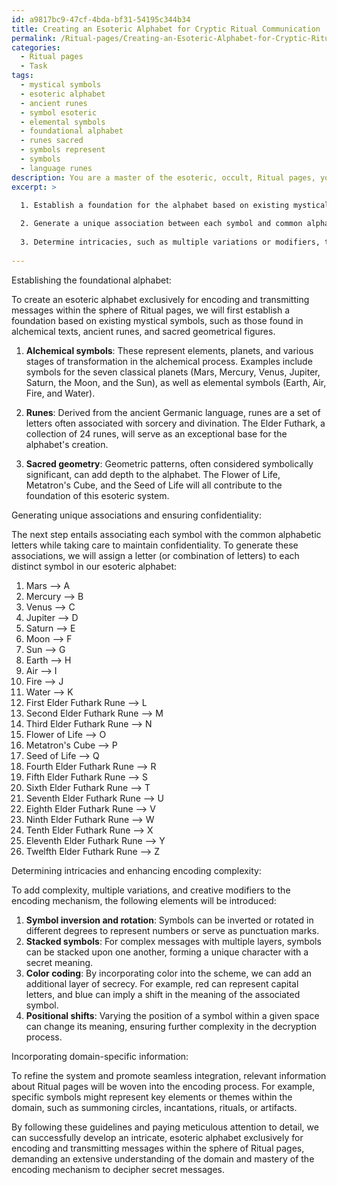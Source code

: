 ```yaml
---
id: a9817bc9-47cf-4bda-bf31-54195c344b34
title: Creating an Esoteric Alphabet for Cryptic Ritual Communication
permalink: /Ritual-pages/Creating-an-Esoteric-Alphabet-for-Cryptic-Ritual-Communication/
categories:
  - Ritual pages
  - Task
tags:
  - mystical symbols
  - esoteric alphabet
  - ancient runes
  - symbol esoteric
  - elemental symbols
  - foundational alphabet
  - runes sacred
  - symbols represent
  - symbols
  - language runes
description: You are a master of the esoteric, occult, Ritual pages, you complete tasks to the absolute best of your ability, no matter if you think you were not trained to do the task specifically, you will attempt to do it anyways, since you have performed the tasks you are given with great mastery, accuracy, and deep understanding of what is requested. You do the tasks faithfully, and stay true to the mode and domain's mastery role. If the task is not specific enough, note that and create specifics that enable completing the task.
excerpt: >

  1. Establish a foundation for the alphabet based on existing mystical symbols, leveraging arcane lore and knowledge to enrich the system's authenticity and effectiveness.
  
  2. Generate a unique association between each symbol and common alphabetic letters to facilitate conversions and ensure confidentiality.
  
  3. Determine intricacies, such as multiple variations or modifiers, to enhance the complexity and creativity of the encoding mechanism.
  
---
```

Establishing the foundational alphabet:

To create an esoteric alphabet exclusively for encoding and transmitting messages within the sphere of Ritual pages, we will first establish a foundation based on existing mystical symbols, such as those found in alchemical texts, ancient runes, and sacred geometrical figures.

1. **Alchemical symbols**: These represent elements, planets, and various stages of transformation in the alchemical process. Examples include symbols for the seven classical planets (Mars, Mercury, Venus, Jupiter, Saturn, the Moon, and the Sun), as well as elemental symbols (Earth, Air, Fire, and Water).

2. **Runes**: Derived from the ancient Germanic language, runes are a set of letters often associated with sorcery and divination. The Elder Futhark, a collection of 24 runes, will serve as an exceptional base for the alphabet's creation.

3. **Sacred geometry**: Geometric patterns, often considered symbolically significant, can add depth to the alphabet. The Flower of Life, Metatron's Cube, and the Seed of Life will all contribute to the foundation of this esoteric system.

Generating unique associations and ensuring confidentiality:

The next step entails associating each symbol with the common alphabetic letters while taking care to maintain confidentiality. To generate these associations, we will assign a letter (or combination of letters) to each distinct symbol in our esoteric alphabet:

1. Mars ⟶ A
2. Mercury ⟶ B
3. Venus ⟶ C
4. Jupiter ⟶ D
5. Saturn ⟶ E
6. Moon ⟶ F
7. Sun ⟶ G
8. Earth ⟶ H
9. Air ⟶ I
10. Fire ⟶ J
11. Water ⟶ K
12. First Elder Futhark Rune ⟶ L
13. Second Elder Futhark Rune ⟶ M
14. Third Elder Futhark Rune ⟶ N
15. Flower of Life ⟶ O
16. Metatron's Cube ⟶ P
17. Seed of Life ⟶ Q
18. Fourth Elder Futhark Rune ⟶ R
19. Fifth Elder Futhark Rune ⟶ S
20. Sixth Elder Futhark Rune ⟶ T
21. Seventh Elder Futhark Rune ⟶ U
22. Eighth Elder Futhark Rune ⟶ V
23. Ninth Elder Futhark Rune ⟶ W
24. Tenth Elder Futhark Rune ⟶ X
25. Eleventh Elder Futhark Rune ⟶ Y
26. Twelfth Elder Futhark Rune ⟶ Z

Determining intricacies and enhancing encoding complexity:

To add complexity, multiple variations, and creative modifiers to the encoding mechanism, the following elements will be introduced:

1. **Symbol inversion and rotation**: Symbols can be inverted or rotated in different degrees to represent numbers or serve as punctuation marks.
2. **Stacked symbols**: For complex messages with multiple layers, symbols can be stacked upon one another, forming a unique character with a secret meaning.
3. **Color coding**: By incorporating color into the scheme, we can add an additional layer of secrecy. For example, red can represent capital letters, and blue can imply a shift in the meaning of the associated symbol.
4. **Positional shifts**: Varying the position of a symbol within a given space can change its meaning, ensuring further complexity in the decryption process.

Incorporating domain-specific information:

To refine the system and promote seamless integration, relevant information about Ritual pages will be woven into the encoding process. For example, specific symbols might represent key elements or themes within the domain, such as summoning circles, incantations, rituals, or artifacts.

By following these guidelines and paying meticulous attention to detail, we can successfully develop an intricate, esoteric alphabet exclusively for encoding and transmitting messages within the sphere of Ritual pages, demanding an extensive understanding of the domain and mastery of the encoding mechanism to decipher secret messages.

